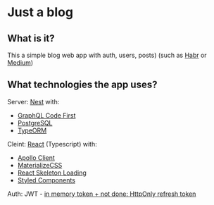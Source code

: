 # Just a blog

## What is it?

This a simple blog web app with auth, users, posts) (such as [Habr](https://habr.com/ru/feed/) or [Medium](https://medium.com/))

## What technologies the app uses?

Server:
[Nest](https://github.com/nestjs/nest) with:

- [GraphQL Code First](https://docs.nestjs.com/graphql/quick-start)
- [PostgreSQL](https://www.postgresql.org/)
- [TypeORM](https://typeorm.io/#/)

Cleint:
[React](https://github.com/facebook/react) (Typescript) with:

- [Apollo Client](https://www.apollographql.com/docs/react/)
- [MaterializeCSS](https://materializecss.com/)
- [React Skeleton Loading](https://www.npmjs.com/package/react-loading-skeleton)
- [Styled Components](https://styled-components.com/)

Auth:
JWT - [in memory token + not done: HttpOnly refresh token](https://hasura.io/blog/best-practices-of-using-jwt-with-graphql)
